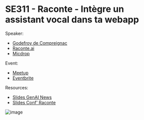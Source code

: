 
# SE311 - Raconte - Intègre un assistant vocal dans ta webapp

Speaker:
- [Godefroy de Compreignac](https://www.linkedin.com/in/godefroy/)
- [Raconte.ai](https://raconte.ai/)
- [Micdrop](https://github.com/lonestone/micdrop)

Event:
- [Meetup](https://www.meetup.com/generative-ai-nantes/events/308024171/)
- [Eventbrite](https://www.eventbrite.com/e/s3e11-conf-raconte-integre-un-assistant-vocal-dans-ta-webapp-tickets-1378488388879?aff=oddtdtcreator)

Resources:
- [Slides GenAI News](./genai-news.pdf)
- [Slides Conf' Raconte](./assistant-vocal.pdf)

![image](https://github.com/user-attachments/assets/8982136f-7a5d-4136-810a-65fcc44e8d18)
